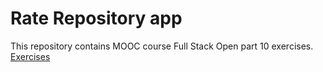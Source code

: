 # Rate Repository app

This repository contains MOOC course Full Stack Open part 10 exercises. [Exercises](https://fullstackopen.com/en/part10)

